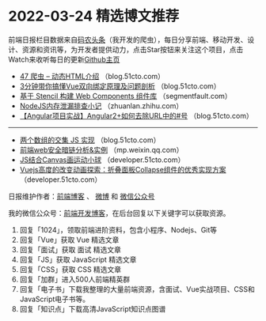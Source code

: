 # 2022-03-24 精选博文推荐

前端日报栏目数据来自[码农头条](http://hao.caibaojian.com.cn/)（我开发的爬虫），每日分享前端、移动开发、设计、资源和资讯等，为开发者提供动力，点击Star按钮来关注这个项目，点击Watch来收听每日的更新[Github主页](https://github.com/kujian/frontendDaily)
* [47 爬虫 &#8211; 动态HTML介绍](https://blog.51cto.com/u_15294985/5140425) （blog.51cto.com）
* [3分钟带你搞懂Vue双向绑定原理及问题剖析](https://blog.51cto.com/u_15500707/5135932) （blog.51cto.com）
* [基于 Stencil 构建 Web Components 组件库](https://segmentfault.com/a/1190000041597585) （segmentfault.com）
* [NodeJS内存泄漏排查小记](https://zhuanlan.zhihu.com/p/486194611) （zhuanlan.zhihu.com）
* [【Angular项目实战】Angular2+如何去除URL中的#号](https://blog.51cto.com/u_15345191/5140755) （blog.51cto.com）

***
* [两个数组的交集 JS 实现](https://blog.51cto.com/u_13961087/5139785) （blog.51cto.com）
* [前端web安全暗链分析&amp;实例](https://mp.weixin.qq.com/s?__biz=Mzg2NTA4OTI5NA==&mid=2247496316&idx=1&sn=21ba80917e1cb4d7fc22ae4ffa2af2d4) （mp.weixin.qq.com）
* [JS结合Canvas画运动小球](https://developer.51cto.com/article/704675.html) （developer.51cto.com）
* [Vuejs高度的改变动画探索：折叠面板Collapse组件的优秀实现方案](https://developer.51cto.com/article/704615.html) （developer.51cto.com）

日报维护作者：[前端博客](http://caibaojian.com.cn/) 、 [微博](http://weibo.com/kujian) 和 [微信公众号](https://open.weixin.qq.com/qr/code?username=caibaojian_com)

我的微信公众号：[前端开发博客](https://open.weixin.qq.com/qr/code?username=caibaojian_com)，在后台回复以下关键字可以获取资源。

1. 回复「1024」，领取前端进阶资料，包含小程序、Nodejs、Git等
2. 回复「Vue」获取 Vue 精选文章
3. 回复「面试」获取 面试 精选文章
4. 回复「JS」获取 JavaScript 精选文章
5. 回复「CSS」获取 CSS 精选文章
6. 回复「加群」进入500人前端精英群
7. 回复「电子书」下载我整理的大量前端资源，含面试、Vue实战项目、CSS和JavaScript电子书等。
8. 回复「知识点」下载高清JavaScript知识点图谱